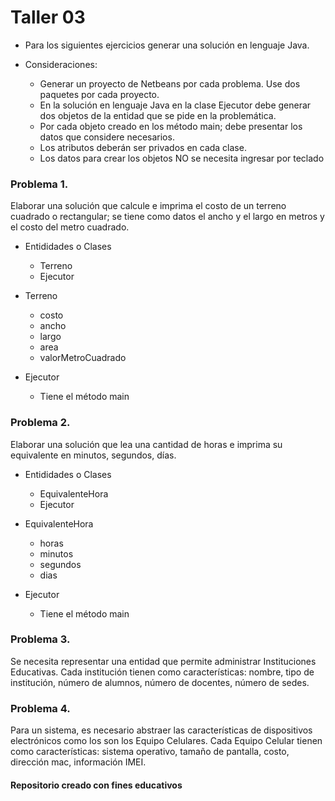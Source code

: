 # Taller 03

* Para los siguientes ejercicios generar una solución en lenguaje Java. 

* Consideraciones:
	* Generar un proyecto de Netbeans por cada problema. Use dos paquetes por cada proyecto.
	* En la solución en lenguaje Java en la clase Ejecutor debe generar dos objetos de la entidad que se pide en la problemática.
	* Por cada objeto creado en los método main; debe presentar los datos que considere necesarios.
	* Los atributos deberán ser privados en cada clase.
	* Los datos para crear los objetos NO se necesita ingresar por teclado


### Problema 1. 

Elaborar una solución que calcule e imprima el costo de un terreno cuadrado o rectangular; se tiene como datos el ancho y el largo en metros y el costo del metro cuadrado. 

* Entididades o Clases
	* Terreno
	* Ejecutor
	
* Terreno
	* costo
	* ancho
	* largo
	* area
	* valorMetroCuadrado
* Ejecutor
	* Tiene el método main
	
### Problema 2. 

Elaborar una solución que lea una cantidad de horas e imprima su equivalente en minutos, segundos, días.

* Entididades o Clases
	* EquivalenteHora
	* Ejecutor
	
* EquivalenteHora
	* horas
	* minutos
	* segundos
	* dias
	
* Ejecutor
	* Tiene el método main


### Problema 3. 

Se necesita representar una entidad que permite administrar Instituciones Educativas. Cada institución tienen como características: nombre, tipo de institución, número de alumnos, número de docentes, número de sedes.

### Problema 4. 

Para un sistema, es necesario abstraer las características de dispositivos electrónicos como los son los Equipo Celulares. Cada Equipo Celular tienen como características: sistema operativo, tamaño de pantalla, costo, dirección mac, información IMEI.

#### Repositorio creado con fines educativos

